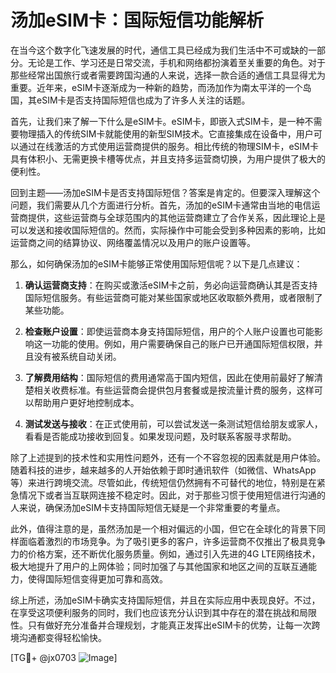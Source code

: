 # 汤加eSIM卡：国际短信功能解析

在当今这个数字化飞速发展的时代，通信工具已经成为我们生活中不可或缺的一部分。无论是工作、学习还是日常交流，手机和网络都扮演着至关重要的角色。对于那些经常出国旅行或者需要跨国沟通的人来说，选择一款合适的通信工具显得尤为重要。近年来，eSIM卡逐渐成为一种新的趋势，而汤加作为南太平洋的一个岛国，其eSIM卡是否支持国际短信也成为了许多人关注的话题。

首先，让我们来了解一下什么是eSIM卡。eSIM卡，即嵌入式SIM卡，是一种不需要物理插入的传统SIM卡就能使用的新型SIM技术。它直接集成在设备中，用户可以通过在线激活的方式使用运营商提供的服务。相比传统的物理SIM卡，eSIM卡具有体积小、无需更换卡槽等优点，并且支持多运营商切换，为用户提供了极大的便利性。

回到主题——汤加eSIM卡是否支持国际短信？答案是肯定的。但要深入理解这个问题，我们需要从几个方面进行分析。首先，汤加的eSIM卡通常由当地的电信运营商提供，这些运营商与全球范围内的其他运营商建立了合作关系，因此理论上是可以发送和接收国际短信的。然而，实际操作中可能会受到多种因素的影响，比如运营商之间的结算协议、网络覆盖情况以及用户的账户设置等。

那么，如何确保汤加的eSIM卡能够正常使用国际短信呢？以下是几点建议：

1. **确认运营商支持**：在购买或激活eSIM卡之前，务必向运营商确认其是否支持国际短信服务。有些运营商可能对某些国家或地区收取额外费用，或者限制了某些功能。

2. **检查账户设置**：即使运营商本身支持国际短信，用户的个人账户设置也可能影响这一功能的使用。例如，用户需要确保自己的账户已开通国际短信权限，并且没有被系统自动关闭。

3. **了解费用结构**：国际短信的费用通常高于国内短信，因此在使用前最好了解清楚相关收费标准。有些运营商会提供包月套餐或是按流量计费的服务，这样可以帮助用户更好地控制成本。

4. **测试发送与接收**：在正式使用前，可以尝试发送一条测试短信给朋友或家人，看看是否能成功接收到回复。如果发现问题，及时联系客服寻求帮助。

除了上述提到的技术性和实用性问题外，还有一个不容忽视的因素就是用户体验。随着科技的进步，越来越多的人开始依赖于即时通讯软件（如微信、WhatsApp等）来进行跨境交流。尽管如此，传统短信仍然拥有不可替代的地位，特别是在紧急情况下或者当互联网连接不稳定时。因此，对于那些习惯于使用短信进行沟通的人来说，确保汤加eSIM卡支持国际短信无疑是一个非常重要的考量点。

此外，值得注意的是，虽然汤加是一个相对偏远的小国，但它在全球化的背景下同样面临着激烈的市场竞争。为了吸引更多的客户，许多运营商不仅推出了极具竞争力的价格方案，还不断优化服务质量。例如，通过引入先进的4G LTE网络技术，极大地提升了用户的上网体验；同时加强了与其他国家和地区之间的互联互通能力，使得国际短信变得更加可靠和高效。

综上所述，汤加eSIM卡确实支持国际短信，并且在实际应用中表现良好。不过，在享受这项便利服务的同时，我们也应该充分认识到其中存在的潜在挑战和局限性。只有做好充分准备并合理规划，才能真正发挥出eSIM卡的优势，让每一次跨境沟通都变得轻松愉快。

[TG💪+ @jx0703 ![Image](https://github.com/user-attachments/assets/dbca1d08-cadb-493c-b0ec-ad6f7a83f270)]